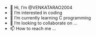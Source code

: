- 👋 Hi, I’m @VENKATARAO2004
- 👀 I’m interested in coding 
- 🌱 I’m currently learning C programming 
- 💞️ I’m looking to collaborate on ...
- 📫 How to reach me ...

<!---
VENKATARAO2004/VENKATARAO2004 is a ✨ special ✨ repository because its `README.md` (this file) appears on your GitHub profile.
You can click the Preview link to take a look at your changes.
--->
